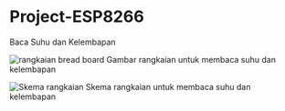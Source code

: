 # Project-ESP8266
Baca Suhu dan Kelembapan

![rangkaian bread board](https://user-images.githubusercontent.com/38080159/133027827-075ad717-7c4e-40ab-8534-30414096b82b.jpeg)
Gambar rangkaian untuk membaca suhu dan kelembapan

![Skema rangkaian](https://user-images.githubusercontent.com/38080159/133027836-4a1db1c6-4947-4917-b82c-0e790b539bf7.jpeg)
Skema rangkaian untuk membaca suhu dan kelembapan


